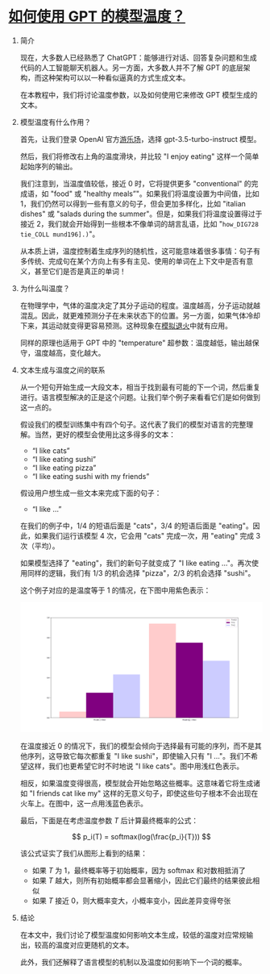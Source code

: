 # [如何使用 GPT 的模型温度？](https://www.baeldung.com/cs/gpt-model-temperature)

1. 简介

    现在，大多数人已经熟悉了 ChatGPT：能够进行对话、回答复杂问题和生成代码的人工智能聊天机器人。另一方面，大多数人并不了解 GPT 的底层架构，而这种架构可以以一种看似逼真的方式生成文本。

    在本教程中，我们将讨论温度参数，以及如何使用它来修改 GPT 模型生成的文本。

2. 模型温度有什么作用？

    首先，让我们登录 OpenAI 官方[游乐场](https://platform.openai.com/playground?mode=complete&model=gpt-3.5-turbo-instruct)，选择 gpt-3.5-turbo-instruct 模型。

    然后，我们将修改右上角的温度滑块，并比较 "I enjoy eating" 这样一个简单起始序列的输出。

    我们注意到，当温度值较低，接近 0 时，它将提供更多 "conventional" 的完成语，如 "food" 或 "healthy meals”"。如果我们将温度设置为中间值，比如 1，我们仍然可以得到一些有意义的句子，但会更加多样化，比如 "italian dishes" 或 "salads during the summer"。但是，如果我们将温度设置得过于接近 2，我们就会开始得到一些根本不像单词的胡言乱语，比如 "`how_DIG728 tie_COLL mund196].)`"。

    从本质上讲，温度控制着生成序列的随机性，这可能意味着很多事情：句子有多传统、完成句在某个方向上有多有主见、使用的单词在上下文中是否有意义，甚至它们是否是真正的单词！

3. 为什么叫温度？

    在物理学中，气体的温度决定了其分子运动的程度。温度越高，分子运动就越混乱。因此，就更难预测分子在未来状态下的位置。另一方面，如果气体冷却下来，其运动就变得更容易预测。这种现象在[模拟退火](https://www.baeldung.com/cs/simulated-annealing)中就有应用。

    同样的原理也适用于 GPT 中的 "temperature" 超参数：温度越低，输出越保守，温度越高，变化越大。

4. 文本生成与温度之间的联系

    从一个短句开始生成一大段文本，相当于找到最有可能的下一个词，然后重复进行。语言模型解决的正是这个问题。让我们举个例子来看看它们是如何做到这一点的。

    假设我们的模型训练集中有四个句子。这代表了我们的模型对语言的完整理解。当然，更好的模型会使用比这多得多的文本：

    - “I like cats”
    - “I like eating sushi”
    - “I like eating pizza”
    - “I like eating sushi with my friends”

    假设用户想生成一些文本来完成下面的句子：

    - “I like …”

    在我们的例子中，1/4 的短语后面是 "cats"，3/4 的短语后面是 "eating"。因此，如果我们运行该模型 4 次，它会用 "cats" 完成一次，用 "eating" 完成 3 次（平均）。

    如果模型选择了 "eating"，我们的新句子就变成了 "I like eating …"。再次使用同样的逻辑，我们有 1/3 的机会选择 "pizza"，2/3 的机会选择 "sushi"。

    这个例子对应的是温度等于 1 的情况，在下图中用紫色表示：

    ![温度](pic/temperature.webp)

    在温度接近 0 的情况下，我们的模型会倾向于选择最有可能的序列，而不是其他序列，这导致它每次都重复 "I like sushi"，即使输入只有 "I …"。我们不希望这样，我们也更希望它时不时地说 "I like cats"。图中用浅红色表示。

    相反，如果温度变得很高，模型就会开始忽略这些概率。这意味着它将生成诸如 "I friends cat like my" 这样的无意义句子，即使这些句子根本不会出现在火车上。在图中，这一点用浅蓝色表示。

    最后，下面是在考虑温度参数 $T$ 后计算最终概率的公式：

    $$ p_i(T) = softmax(log(\frac{p_i}{T})) $$

    该公式证实了我们从图形上看到的结果：

    - 如果 $T$ 为 1，最终概率等于初始概率，因为 softmax 和对数相抵消了
    - 如果 $T$ 越大，则所有初始概率都会显著缩小，因此它们最终的结果彼此相似
    - 如果 $T$ 接近 0，则大概率变大，小概率变小，因此差异变得夸张

5. 结论

    在本文中，我们讨论了模型温度如何影响文本生成，较低的温度对应常规输出，较高的温度对应更随机的文本。

    此外，我们还解释了语言模型的机制以及温度如何影响下一个词的概率。
